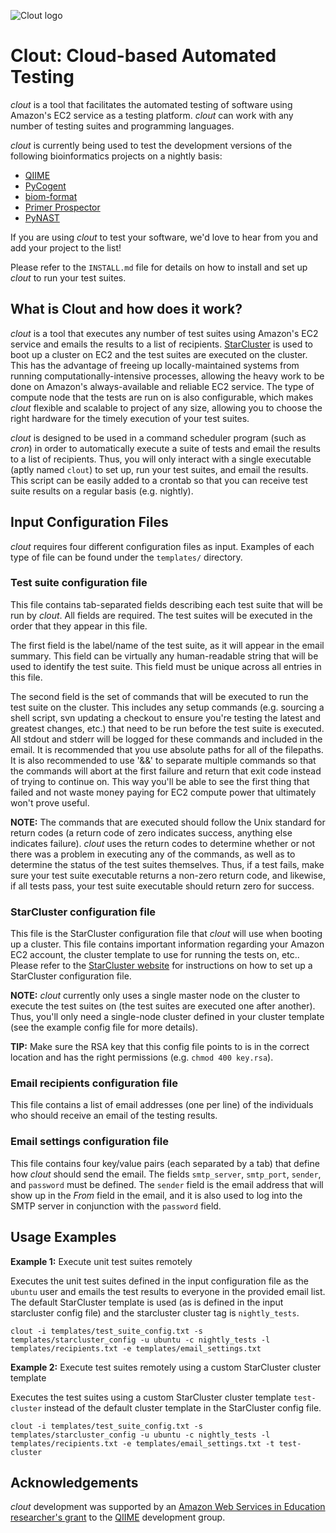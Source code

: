 ![Clout logo](https://raw.github.com/qiime/clout/master/resources/clout_logo.png "Clout: Cloud-based Automated Testing")

# Clout: Cloud-based Automated Testing

_clout_ is a tool that facilitates the automated testing of software using Amazon's EC2 service as a testing platform. _clout_ can work with any number of testing suites and programming languages.

_clout_ is currently being used to test the development versions of the following bioinformatics projects on a nightly basis:

* [QIIME](http://qiime.org/)
* [PyCogent](http://pycogent.org/)
* [biom-format](http://biom-format.org/)
* [Primer Prospector](http://pprospector.sourceforge.net/)
* [PyNAST](http://qiime.org/pynast/)

If you are using _clout_ to test your software, we'd love to hear from you and add your project to the list!

Please refer to the ```INSTALL.md``` file for details on how to install and set up _clout_ to run your test suites.

## What is Clout and how does it work?

_clout_ is a tool that executes any number of test suites using Amazon's EC2 service and emails the results to a list of recipients. [StarCluster](http://star.mit.edu/cluster/) is used to boot up a cluster on EC2 and the test suites are executed on the cluster. This has the advantage of freeing up locally-maintained systems from running computationally-intensive processes, allowing the heavy work to be done on Amazon's always-available and reliable EC2 service. The type of compute node that the tests are run on is also configurable, which makes _clout_ flexible and scalable to project of any size, allowing you to choose the right hardware for the timely execution of your test suites.

_clout_ is designed to be used in a command scheduler program (such as _cron_) in order to automatically execute a suite of tests and email the results to a list of recipients. Thus, you will only interact with a single executable (aptly named ```clout```) to set up, run your test suites, and email the results. This script can be easily added to a crontab so that you can receive test suite results on a regular basis (e.g. nightly).

## Input Configuration Files

_clout_ requires four different configuration files as input. Examples of each
type of file can be found under the ```templates/``` directory.

### Test suite configuration file

This file contains tab-separated fields describing each test suite that will be run by _clout_. All fields are required. The test suites will be executed in the order that they appear in this file.

The first field is the label/name of the test suite, as it will appear in the email summary. This field can be virtually any human-readable string that will be used to identify the test suite. This field must be unique across all entries in this file.

The second field is the set of commands that will be executed to run the test suite on the cluster. This includes any setup commands (e.g. sourcing a shell script, svn updating a checkout to ensure you're testing the latest and greatest changes, etc.) that need to be run before the test suite is executed.  All stdout and stderr will be logged for these commands and included in the email. It is recommended that you use absolute paths for all of the filepaths.  It is also recommended to use '&&' to separate multiple commands so that the commands will abort at the first failure and return that exit code instead of trying to continue on. This way you'll be able to see the first thing that failed and not waste money paying for EC2 compute power that ultimately won't prove useful.

**NOTE:** The commands that are executed should follow the Unix standard for return codes (a return code of zero indicates success, anything else indicates failure). _clout_ uses the return codes to determine whether or not there was a problem in executing any of the commands, as well as to determine the status of the test suites themselves. Thus, if a test fails, make sure your test suite executable returns a non-zero return code, and likewise, if all tests pass, your test suite executable should return zero for success.

### StarCluster configuration file

This file is the StarCluster configuration file that _clout_ will use when booting up a cluster. This file contains important information regarding your Amazon EC2 account, the cluster template to use for running the tests on, etc.. Please refer to the [StarCluster website](http://web.mit.edu/star/cluster/) for instructions on how to set up a StarCluster configuration file.

**NOTE:** _clout_ currently only uses a single master node on the cluster to execute the test suites on (the test suites are executed one after another). Thus, you'll only need a single-node cluster defined in your cluster template (see the example config file for more details).

**TIP:** Make sure the RSA key that this config file points to is in the correct location and has the right permissions (e.g. ```chmod 400 key.rsa```).

### Email recipients configuration file

This file contains a list of email addresses (one per line) of the individuals who should receive an email of the testing results.

### Email settings configuration file

This file contains four key/value pairs (each separated by a tab) that define how _clout_ should send the email. The fields ```smtp_server```, ```smtp_port```, ```sender```, and ```password``` must be defined. The ```sender``` field is the email address that will show up in the _From_ field in the email, and it is also used to log into the SMTP server in conjunction with the ```password``` field.

## Usage Examples

**Example 1:** Execute unit test suites remotely

Executes the unit test suites defined in the input configuration file as the ```ubuntu``` user and emails the test results to everyone in the provided email list. The default StarCluster template is used (as is defined in the input starcluster config file) and the starcluster cluster tag is ```nightly_tests```.

    clout -i templates/test_suite_config.txt -s templates/starcluster_config -u ubuntu -c nightly_tests -l templates/recipients.txt -e templates/email_settings.txt

**Example 2:** Execute test suites remotely using a custom StarCluster cluster template

Executes the test suites using a custom StarCluster cluster template ```test-cluster``` instead of the default cluster template in the StarCluster config file.

    clout -i templates/test_suite_config.txt -s templates/starcluster_config -u ubuntu -c nightly_tests -l templates/recipients.txt -e templates/email_settings.txt -t test-cluster

## Acknowledgements

_clout_ development was supported by an [Amazon Web Services in Education researcher's grant](http://aws.amazon.com/education/) to the [QIIME](http://www.qiime.org) development group.
